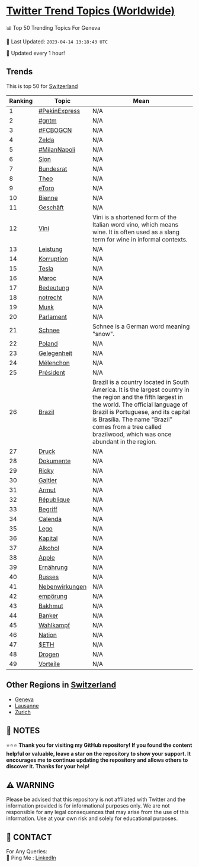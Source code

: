 [Twitter Trend Topics (Worldwide)](https://github.com/ErcinDedeoglu/Twitter-Trend-Topics)
==========


📊 Top 50 Trending Topics For Geneva

📆 Last Updated: `2023-04-14 13:18:43 UTC`

🔧 Updated every 1 hour!


## Trends

This is top 50 for [Switzerland](</Switzerland>)

| Ranking | Topic | Mean |
| ------- | ------------ | ------------ |
| 1 | [#PekinExpress](http://twitter.com/search?q=%23PekinExpress) | N/A |
| 2 | [#gntm](http://twitter.com/search?q=%23gntm) | N/A |
| 3 | [#FCBOGCN](http://twitter.com/search?q=%23FCBOGCN) | N/A |
| 4 | [Zelda](http://twitter.com/search?q=Zelda) | N/A |
| 5 | [#MilanNapoli](http://twitter.com/search?q=%23MilanNapoli) | N/A |
| 6 | [Sion](http://twitter.com/search?q=Sion) | N/A |
| 7 | [Bundesrat](http://twitter.com/search?q=Bundesrat) | N/A |
| 8 | [Theo](http://twitter.com/search?q=Theo) | N/A |
| 9 | [eToro](http://twitter.com/search?q=eToro) | N/A |
| 10 | [Bienne](http://twitter.com/search?q=Bienne) | N/A |
| 11 | [Geschäft](http://twitter.com/search?q=Gesch%c3%a4ft) | N/A |
| 12 | [Vini](http://twitter.com/search?q=Vini) | Vini is a shortened form of the Italian word vino, which means wine. It is often used as a slang term for wine in informal contexts. |
| 13 | [Leistung](http://twitter.com/search?q=Leistung) | N/A |
| 14 | [Korruption](http://twitter.com/search?q=Korruption) | N/A |
| 15 | [Tesla](http://twitter.com/search?q=Tesla) | N/A |
| 16 | [Maroc](http://twitter.com/search?q=Maroc) | N/A |
| 17 | [Bedeutung](http://twitter.com/search?q=Bedeutung) | N/A |
| 18 | [notrecht](http://twitter.com/search?q=notrecht) | N/A |
| 19 | [Musk](http://twitter.com/search?q=Musk) | N/A |
| 20 | [Parlament](http://twitter.com/search?q=Parlament) | N/A |
| 21 | [Schnee](http://twitter.com/search?q=Schnee) | Schnee is a German word meaning "snow". |
| 22 | [Poland](http://twitter.com/search?q=Poland) | N/A |
| 23 | [Gelegenheit](http://twitter.com/search?q=Gelegenheit) | N/A |
| 24 | [Mélenchon](http://twitter.com/search?q=M%c3%a9lenchon) | N/A |
| 25 | [Président](http://twitter.com/search?q=Pr%c3%a9sident) | N/A |
| 26 | [Brazil](http://twitter.com/search?q=Brazil) | Brazil is a country located in South America. It is the largest country in the region and the fifth largest in the world. The official language of Brazil is Portuguese, and its capital is Brasília. The name "Brazil" comes from a tree called brazilwood, which was once abundant in the region. |
| 27 | [Druck](http://twitter.com/search?q=Druck) | N/A |
| 28 | [Dokumente](http://twitter.com/search?q=Dokumente) | N/A |
| 29 | [Ricky](http://twitter.com/search?q=Ricky) | N/A |
| 30 | [Galtier](http://twitter.com/search?q=Galtier) | N/A |
| 31 | [Armut](http://twitter.com/search?q=Armut) | N/A |
| 32 | [République](http://twitter.com/search?q=R%c3%a9publique) | N/A |
| 33 | [Begriff](http://twitter.com/search?q=Begriff) | N/A |
| 34 | [Calenda](http://twitter.com/search?q=Calenda) | N/A |
| 35 | [Lego](http://twitter.com/search?q=Lego) | N/A |
| 36 | [Kapital](http://twitter.com/search?q=Kapital) | N/A |
| 37 | [Alkohol](http://twitter.com/search?q=Alkohol) | N/A |
| 38 | [Apple](http://twitter.com/search?q=Apple) | N/A |
| 39 | [Ernährung](http://twitter.com/search?q=Ern%c3%a4hrung) | N/A |
| 40 | [Russes](http://twitter.com/search?q=Russes) | N/A |
| 41 | [Nebenwirkungen](http://twitter.com/search?q=Nebenwirkungen) | N/A |
| 42 | [empörung](http://twitter.com/search?q=emp%c3%b6rung) | N/A |
| 43 | [Bakhmut](http://twitter.com/search?q=Bakhmut) | N/A |
| 44 | [Banker](http://twitter.com/search?q=Banker) | N/A |
| 45 | [Wahlkampf](http://twitter.com/search?q=Wahlkampf) | N/A |
| 46 | [Nation](http://twitter.com/search?q=Nation) | N/A |
| 47 | [$ETH](http://twitter.com/search?q=%24ETH) | N/A |
| 48 | [Drogen](http://twitter.com/search?q=Drogen) | N/A |
| 49 | [Vorteile](http://twitter.com/search?q=Vorteile) | N/A |



## Other Regions in [Switzerland](</Switzerland>)

* [Geneva](</Switzerland/Geneva.md>)
* [Lausanne](</Switzerland/Lausanne.md>)
* [Zurich](</Switzerland/Zurich.md>)



## 📝 NOTES

⭐⭐⭐ **Thank you for visiting my GitHub repository! If you found the content helpful or valuable, leave a star on the repository to show your support. It encourages me to continue updating the repository and allows others to discover it. Thanks for your help!**


## ⚠️ WARNING

Please be advised that this repository is not affiliated with Twitter and the information provided is for informational purposes only. We are not responsible for any legal consequences that may arise from the use of this information. Use at your own risk and solely for educational purposes.


## 📨 CONTACT

 For Any Queries:  
            🏓 Ping Me : [LinkedIn](https://www.linkedin.com/in/ercindedeoglu/)
